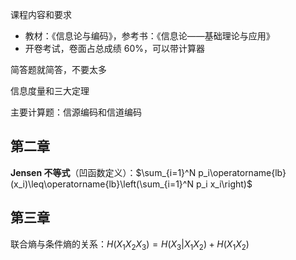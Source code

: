 <!-- ---
title: 小结
date: 2022-03-07T14:00:00+08:00
categories: ["信息论"]
layout: note
article: false
--- -->

课程内容和要求
- 教材：《信息论与编码》，参考书：《信息论——基础理论与应用》
- 开卷考试，卷面占总成绩 60%，可以带计算器


简答题就简答，不要太多

信息度量和三大定理

主要计算题：信源编码和信道编码

## 第二章

**Jensen 不等式**（凹函数定义）：$\sum_{i=1}^N p_i\operatorname{lb}(x_i)\leq\operatorname{lb}\left(\sum_{i=1}^N p_i x_i\right)$

## 第三章

联合熵与条件熵的关系：$H(X_1X_2X_3)=H(X_3|X_1X_2)+H(X_1X_2)$
